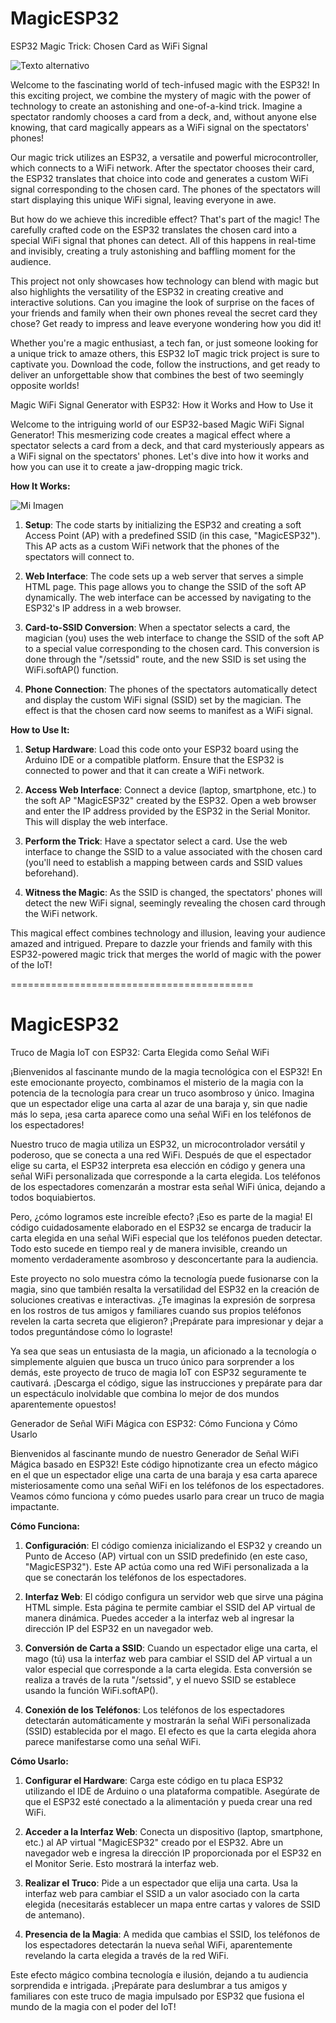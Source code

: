 # MagicESP32

ESP32 Magic Trick: Chosen Card as WiFi Signal

![Texto alternativo](https://raw.githubusercontent.com/MiTecHoy/MagicESP32/main/img/IMG_3640.PNG)


Welcome to the fascinating world of tech-infused magic with the ESP32! In this exciting project, we combine the mystery of magic with the power of technology to create an astonishing and one-of-a-kind trick. Imagine a spectator randomly chooses a card from a deck, and, without anyone else knowing, that card magically appears as a WiFi signal on the spectators' phones!

Our magic trick utilizes an ESP32, a versatile and powerful microcontroller, which connects to a WiFi network. After the spectator chooses their card, the ESP32 translates that choice into code and generates a custom WiFi signal corresponding to the chosen card. The phones of the spectators will start displaying this unique WiFi signal, leaving everyone in awe.

But how do we achieve this incredible effect? That's part of the magic! The carefully crafted code on the ESP32 translates the chosen card into a special WiFi signal that phones can detect. All of this happens in real-time and invisibly, creating a truly astonishing and baffling moment for the audience.

This project not only showcases how technology can blend with magic but also highlights the versatility of the ESP32 in creating creative and interactive solutions. Can you imagine the look of surprise on the faces of your friends and family when their own phones reveal the secret card they chose? Get ready to impress and leave everyone wondering how you did it!

Whether you're a magic enthusiast, a tech fan, or just someone looking for a unique trick to amaze others, this ESP32 IoT magic trick project is sure to captivate you. Download the code, follow the instructions, and get ready to deliver an unforgettable show that combines the best of two seemingly opposite worlds!


Magic WiFi Signal Generator with ESP32: How it Works and How to Use it

Welcome to the intriguing world of our ESP32-based Magic WiFi Signal Generator! This mesmerizing code creates a magical effect where a spectator selects a card from a deck, and that card mysteriously appears as a WiFi signal on the spectators' phones. Let's dive into how it works and how you can use it to create a jaw-dropping magic trick.

**How It Works:**

![Mi Imagen](https://raw.githubusercontent.com/MiTecHoy/MagicESP32/main/img/IMG_3632.JPG)


1. **Setup**: The code starts by initializing the ESP32 and creating a soft Access Point (AP) with a predefined SSID (in this case, "MagicESP32"). This AP acts as a custom WiFi network that the phones of the spectators will connect to.

2. **Web Interface**: The code sets up a web server that serves a simple HTML page. This page allows you to change the SSID of the soft AP dynamically. The web interface can be accessed by navigating to the ESP32's IP address in a web browser.

3. **Card-to-SSID Conversion**: When a spectator selects a card, the magician (you) uses the web interface to change the SSID of the soft AP to a special value corresponding to the chosen card. This conversion is done through the "/setssid" route, and the new SSID is set using the WiFi.softAP() function.

4. **Phone Connection**: The phones of the spectators automatically detect and display the custom WiFi signal (SSID) set by the magician. The effect is that the chosen card now seems to manifest as a WiFi signal.

**How to Use It:**

1. **Setup Hardware**: Load this code onto your ESP32 board using the Arduino IDE or a compatible platform. Ensure that the ESP32 is connected to power and that it can create a WiFi network.

2. **Access Web Interface**: Connect a device (laptop, smartphone, etc.) to the soft AP "MagicESP32" created by the ESP32. Open a web browser and enter the IP address provided by the ESP32 in the Serial Monitor. This will display the web interface.

3. **Perform the Trick**: Have a spectator select a card. Use the web interface to change the SSID to a value associated with the chosen card (you'll need to establish a mapping between cards and SSID values beforehand).

4. **Witness the Magic**: As the SSID is changed, the spectators' phones will detect the new WiFi signal, seemingly revealing the chosen card through the WiFi network.

This magical effect combines technology and illusion, leaving your audience amazed and intrigued. Prepare to dazzle your friends and family with this ESP32-powered magic trick that merges the world of magic with the power of the IoT!

==========================================

# MagicESP32

Truco de Magia IoT con ESP32: Carta Elegida como Señal WiFi

¡Bienvenidos al fascinante mundo de la magia tecnológica con el ESP32! En este emocionante proyecto, combinamos el misterio de la magia con la potencia de la tecnología para crear un truco asombroso y único. Imagina que un espectador elige una carta al azar de una baraja y, sin que nadie más lo sepa, ¡esa carta aparece como una señal WiFi en los teléfonos de los espectadores!

Nuestro truco de magia utiliza un ESP32, un microcontrolador versátil y poderoso, que se conecta a una red WiFi. Después de que el espectador elige su carta, el ESP32 interpreta esa elección en código y genera una señal WiFi personalizada que corresponde a la carta elegida. Los teléfonos de los espectadores comenzarán a mostrar esta señal WiFi única, dejando a todos boquiabiertos.

Pero, ¿cómo logramos este increíble efecto? ¡Eso es parte de la magia! El código cuidadosamente elaborado en el ESP32 se encarga de traducir la carta elegida en una señal WiFi especial que los teléfonos pueden detectar. Todo esto sucede en tiempo real y de manera invisible, creando un momento verdaderamente asombroso y desconcertante para la audiencia.

Este proyecto no solo muestra cómo la tecnología puede fusionarse con la magia, sino que también resalta la versatilidad del ESP32 en la creación de soluciones creativas e interactivas. ¿Te imaginas la expresión de sorpresa en los rostros de tus amigos y familiares cuando sus propios teléfonos revelen la carta secreta que eligieron? ¡Prepárate para impresionar y dejar a todos preguntándose cómo lo lograste!

Ya sea que seas un entusiasta de la magia, un aficionado a la tecnología o simplemente alguien que busca un truco único para sorprender a los demás, este proyecto de truco de magia IoT con ESP32 seguramente te cautivará. ¡Descarga el código, sigue las instrucciones y prepárate para dar un espectáculo inolvidable que combina lo mejor de dos mundos aparentemente opuestos!

Generador de Señal WiFi Mágica con ESP32: Cómo Funciona y Cómo Usarlo

Bienvenidos al fascinante mundo de nuestro Generador de Señal WiFi Mágica basado en ESP32! Este código hipnotizante crea un efecto mágico en el que un espectador elige una carta de una baraja y esa carta aparece misteriosamente como una señal WiFi en los teléfonos de los espectadores. Veamos cómo funciona y cómo puedes usarlo para crear un truco de magia impactante.

**Cómo Funciona:**

1. **Configuración**: El código comienza inicializando el ESP32 y creando un Punto de Acceso (AP) virtual con un SSID predefinido (en este caso, "MagicESP32"). Este AP actúa como una red WiFi personalizada a la que se conectarán los teléfonos de los espectadores.

2. **Interfaz Web**: El código configura un servidor web que sirve una página HTML simple. Esta página te permite cambiar el SSID del AP virtual de manera dinámica. Puedes acceder a la interfaz web al ingresar la dirección IP del ESP32 en un navegador web.

3. **Conversión de Carta a SSID**: Cuando un espectador elige una carta, el mago (tú) usa la interfaz web para cambiar el SSID del AP virtual a un valor especial que corresponde a la carta elegida. Esta conversión se realiza a través de la ruta "/setssid", y el nuevo SSID se establece usando la función WiFi.softAP().

4. **Conexión de los Teléfonos**: Los teléfonos de los espectadores detectarán automáticamente y mostrarán la señal WiFi personalizada (SSID) establecida por el mago. El efecto es que la carta elegida ahora parece manifestarse como una señal WiFi.

**Cómo Usarlo:**

1. **Configurar el Hardware**: Carga este código en tu placa ESP32 utilizando el IDE de Arduino o una plataforma compatible. Asegúrate de que el ESP32 esté conectado a la alimentación y pueda crear una red WiFi.

2. **Acceder a la Interfaz Web**: Conecta un dispositivo (laptop, smartphone, etc.) al AP virtual "MagicESP32" creado por el ESP32. Abre un navegador web e ingresa la dirección IP proporcionada por el ESP32 en el Monitor Serie. Esto mostrará la interfaz web.

3. **Realizar el Truco**: Pide a un espectador que elija una carta. Usa la interfaz web para cambiar el SSID a un valor asociado con la carta elegida (necesitarás establecer un mapa entre cartas y valores de SSID de antemano).

4. **Presencia de la Magia**: A medida que cambias el SSID, los teléfonos de los espectadores detectarán la nueva señal WiFi, aparentemente revelando la carta elegida a través de la red WiFi.

Este efecto mágico combina tecnología e ilusión, dejando a tu audiencia sorprendida e intrigada. ¡Prepárate para deslumbrar a tus amigos y familiares con este truco de magia impulsado por ESP32 que fusiona el mundo de la magia con el poder del IoT!
